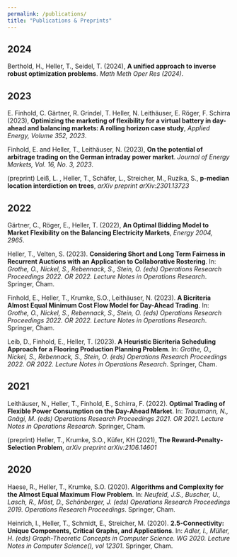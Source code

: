 ```yaml
---
permalink: /publications/
title: "Publications & Preprints"
---
```


## 2024
Berthold, H., Heller, T., Seidel, T. (2024), **A unified approach to inverse robust optimization problems**. *Math Meth Oper Res (2024)*.

## 2023
E. Finhold, C. Gärtner, R. Grindel, T. Heller, N. Leithäuser, E. Röger, F. Schirra (2023), **Optimizing the marketing of flexibility for a virtual battery in day-ahead and balancing markets: A rolling horizon case study**, *Applied Energy, Volume 352, 2023*.

Finhold, E. and Heller, T., Leithäuser, N. (2023), **On the potential of arbitrage trading on the German intraday power market**. *Journal of Energy Markets, Vol. 16, No. 3, 2023*.

(preprint) Leiß, L. , Heller, T., Schäfer, L., Streicher, M., Ruzika, S., **p-median location interdiction on trees**, *arXiv preprint arXiv:2301.13723*

## 2022
Gärtner, C., Röger, E., Heller, T. (2022), **An Optimal Bidding Model to Market Flexibility on the Balancing Electricity Markets**, *Energy 2004, 2965*.

Heller, T., Velten, S. (2023). **Considering Short and Long Term Fairness in Recurrent Auctions with an Application to Collaborative Rostering**. In: *Grothe, O., Nickel, S., Rebennack, S., Stein, O. (eds) Operations Research Proceedings 2022. OR 2022. Lecture Notes in Operations Research*. Springer, Cham.

Finhold, E., Heller, T., Krumke, S.O., Leithäuser, N. (2023). **A Bicriteria Almost Equal Minimum Cost Flow Model for Day-Ahead Trading**. In: *Grothe, O., Nickel, S., Rebennack, S., Stein, O. (eds) Operations Research Proceedings 2022. OR 2022. Lecture Notes in Operations Research*. Springer, Cham.

Leib, D., Finhold, E., Heller, T. (2023). **A Heuristic Bicriteria Scheduling Approach for a Flooring Production Planning Problem**. In: *Grothe, O., Nickel, S., Rebennack, S., Stein, O. (eds) Operations Research Proceedings 2022. OR 2022. Lecture Notes in Operations Research*. Springer, Cham.

## 2021
Leithäuser, N., Heller, T., Finhold, E., Schirra, F. (2022). **Optimal Trading of Flexible Power Consumption on the Day-Ahead Market**. In: *Trautmann, N., Gnägi, M. (eds) Operations Research Proceedings 2021. OR 2021. Lecture Notes in Operations Research*. Springer, Cham.

(preprint) Heller, T., Krumke, S.O., Küfer, KH (2021), **The Reward-Penalty-Selection Problem**, *arXiv preprint arXiv:2106.14601*

## 2020
Haese, R., Heller, T., Krumke, S.O. (2020). **Algorithms and Complexity for the Almost Equal Maximum Flow Problem**. In: *Neufeld, J.S., Buscher, U., Lasch, R., Möst, D., Schönberger, J. (eds) Operations Research Proceedings 2019. Operations Research Proceedings*. Springer, Cham.

Heinrich, I., Heller, T., Schmidt, E., Streicher, M. (2020). **2.5-Connectivity: Unique Components, Critical Graphs, and Applications**. In: *Adler, I., Müller, H. (eds) Graph-Theoretic Concepts in Computer Science. WG 2020. Lecture Notes in Computer Science(), vol 12301*. Springer, Cham. 
